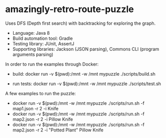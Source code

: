 # amazingly-retro-route-puzzle

Uses DFS (Depth first search) with backtracking for exploring the graph.

- Language: Java 8
- Build automation tool: Gradle
- Testing library: JUnit, AssertJ
- Supporting libraries: Jackson (JSON parsing), Commons CLI (program arguments parsing)

In order to run the examples through Docker:

- build: docker run -v $(pwd):/mnt -w /mnt mypuzzle ./scripts/build.sh

- run tests: docker run -v $(pwd):/mnt -w /mnt mypuzzle ./scripts/test.sh

A few examples to run the puzzle:

- docker run -v $(pwd):/mnt -w /mnt mypuzzle ./scripts/run.sh -f map1.json -r 2 -i Knife
- docker run -v $(pwd):/mnt -w /mnt mypuzzle ./scripts/run.sh -f map2.json -r 2 -i Pillow Knife
- docker run -v $(pwd):/mnt -w /mnt mypuzzle ./scripts/run.sh -f map2.json -r 2 -i "Potted Plant" Pillow Knife
